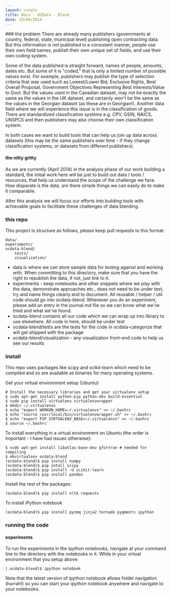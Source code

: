 ```yaml
---
layout: single
title: Docs - OCData - Blend
date: 29/04/2014
---
```

<div class="toc"></div>
### the problem
There are already many publishers (governments at country, federal, state, municipal level) publishing
open contracting data. But this information is not published in a consistent manner, people use their own field names,
publish their own unique set of fields, and use their own coding system.

Some of the data published is straight forward, names of people, amounts, dates etc. But some of it is "coded," that is only a limited number of possible values exist. For example, publishers may publish the type of selection criteria that was used such as Lowest/Lower Bid, Exclusive Rights, Best Overall Proposal, Government Objectives Representing Best Interests/Value to Govt. But the values used in the Canadian dataset, may not be exactly the same as the values in the UK dataset, and certainly won't be the same as the values in the Georgian dataset (as these are in Georgian!). Another data field where we will experience this issue is in the classification of goods. There are standardized classification systems e.g. CPV, GSIN, NAICS, UNSPCS and then publishers may also choose their own classification system.

In both cases we want to build tools that can help us join up data across datasets (this may be the same publishers over time - if they change classification systems, or datasets from different publishers).

#### the nitty gritty
As we are currently (April 2014) in the analysis phase of our work building a standard, the initial work here will be just to build out data / tools / resources, that help us understand the scope of the challenge we face. How disparate is the data, are there simple things we can easily do to make it comparable.

After this analysis we will focus our efforts into building tools with achievable goals to facilitate these challenges of data blending.


### this repo
This project is structure as follows, please keep pull requests to this format:

    data/
    experiments/
    ocdata-blend/
        tests/
        visualization/

* data is where we can store sample data for testing against and working with. When committing to this directory, make sure that you have the right to republish the data, if not, just link to it.
* experiments - keep notebooks and other snippets where we play with the data, demonstrate approaches etc., does not need to be under test, try and name things clearly and  to document. All reusable / helper / util code should go into ocdata-blend. Whenever you do an experiment, please add an entry in the journal.md file so we can know what we've tried and what we've found.
* ocdata-blend contains all our code which we can wrap up into library to use elsewhere. All code in here, should be under test
* ocdata-blend/tests are the tests for the code in ocdata-categorize that will get shipped with the package
* ocdata-blend/visualization - any visualization front-end code to help us see our results


### install
This repo uses packages like scipy and scikit-learn which need to be compiled and so are
available as binaries for many operating systems. 

Get your virtual environment setup (Ubuntu):

    # Install the necessary libraries and get your virtualenv setup
    $ sudo apt-get install python-pip python-dev build-essential 
    $ sudo pip install virtualenv virtualenvwrapper
    $ mkdir ~/.virtualenvs
    $ echo "export WORKON_HOME=~/.virtualenvs" >> ~/.bashrc
    $ echo "source /usr/local/bin/virtualenvwrapper.sh" >> ~/.bashrc 
    $ echo "export PIP_VIRTUALENV_BASE=~/.virtualenvs" >> ~/.bashrc 
    $ source ~/.bashrc 

To install everything in a virtual environment on Ubuntu (the order is important - I have had issues otherwise):
    
    $ sudo apt-get install libatlas-base-dev gfortran # needed for compiling
    $ mkvirtualenv ocdata-blend
    (ocdata-blend)$ pip install numpy
    (ocdata-blend)$ pip intall scipy
    (ocdata-blend)$ pip install -U scikit-learn
    (ocdata-blend)$ pip install pandas

Install the rest of the packages:

    (ocdata-blend)$ pip install nltk requests

To install iPython notebook

    (ocdata-blend)$ pip install pyzmq jinja2 tornado pygments ipython

### running the code

#### experiments
To run the experiments in the ipython notebooks, navigate at your command line to the directory with the notebooks in it. While in your virtual environment that you setup above:

    (.ocdata-blend)$ ipython notebook

Note that the latest version of ipython notebook allows folder navigation (hurrah!) so you can start your ipython notebook anywhere and navigate to your notebooks.
